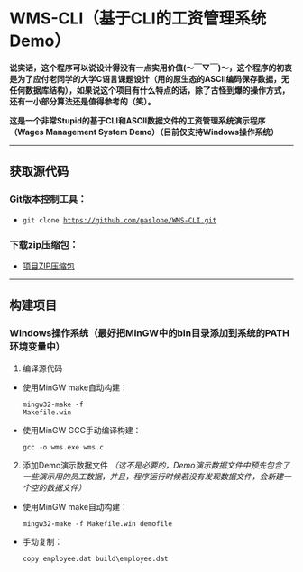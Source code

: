 # WMS-CLI（基于CLI的工资管理系统Demo）

**说实话，这个程序可以说设计得没有一点实用价值(～￣▽￣)～，这个程序的初衷是为了应付老同学的大学C语言课题设计（用的原生态的ASCII编码保存数据，无任何数据库结构），如果说这个项目有什么特点的话，除了古怪到爆的操作方式，还有一小部分算法还是值得参考的（笑）。**

**这是一个非常Stupid的基于CLI和ASCII数据文件的工资管理系统演示程序（Wages Management System Demo）（目前仅支持Windows操作系统）**

---

## 获取源代码
### Git版本控制工具：
* <code>git clone https://github.com/paslone/WMS-CLI.git</code>

### 下载zip压缩包：
* <a href="https://github.com/paslone/WMS-CLI/archive/master.zip">项目ZIP压缩包</a>

---

## 构建项目
### Windows操作系统（最好把MinGW中的bin目录添加到系统的PATH环境变量中）
1. 编译源代码
* 使用MinGW make自动构建：
  <p><code>mingw32-make -f Makefile.win</code></p>
* 使用MinGW GCC手动编译构建：
  <p><code>gcc -o wms.exe wms.c</code></p>

2. 添加Demo演示数据文件
*（这不是必要的，Demo演示数据文件中预先包含了一些演示用的员工数据，并且，程序运行时候若没有发现数据文件，会新建一个空的数据文件）*

* 使用MinGW make自动构建：
  <p><code>mingw32-make -f Makefile.win demofile</code></p>
* 手动复制：
  <p><code>copy employee.dat build\employee.dat</code></p>
